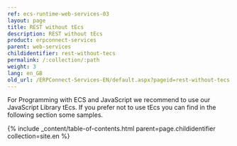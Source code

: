 ```yaml
---
ref: ecs-runtime-web-services-03
layout: page
title: REST without tEcs
description: REST without tEcs
product: erpconnect-services
parent: web-services
childidentifier: rest-without-tecs
permalink: /:collection/:path
weight: 3
lang: en_GB
old_url: /ERPConnect-Services-EN/default.aspx?pageid=rest-without-tecs
---
```


For Programming with ECS and JavaScript we recommend to use our JavaScript Library tEcs.
If you prefer not to use tEcs you can find in the following section some samples. 

{% include _content/table-of-contents.html parent=page.childidentifier collection=site.en %}